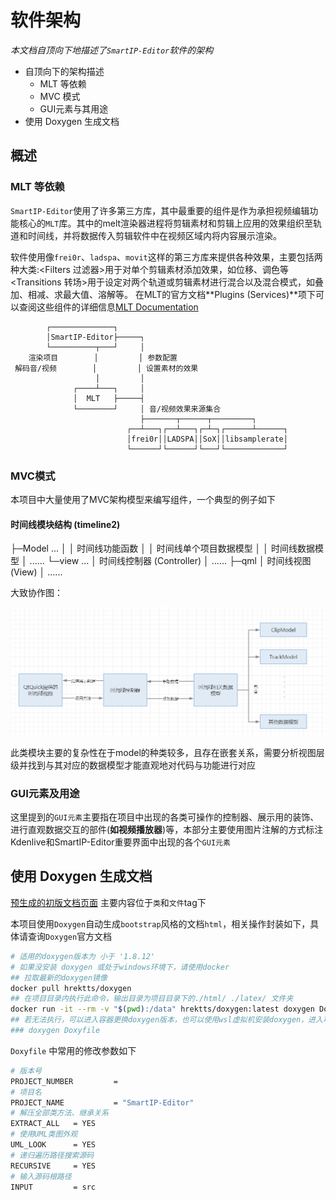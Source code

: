 # 软件架构

*本文档自顶向下地描述了`SmartIP-Editor`软件的架构*

* 自顶向下的架构描述
  * MLT 等依赖
  * MVC 模式
  * GUI元素与其用途 
* 使用 Doxygen 生成文档

## 概述

### MLT 等依赖

`SmartIP-Editor`使用了许多第三方库，其中最重要的组件是作为承担视频编辑功能核心的`MLT`库。其中的melt渲染器进程将剪辑素材和剪辑上应用的效果组织至轨道和时间线，并将数据传入剪辑软件中在视频区域内将内容展示渲染。

软件使用像`frei0r`、`ladspa`、`movit`这样的第三方库来提供各种效果，主要包括两种大类:<Filters 过滤器>用于对单个剪辑素材添加效果，如位移、调色等<Transitions 转场>用于设定对两个轨道或剪辑素材进行混合以及混合模式，如叠加、相减、求最大值、溶解等。 在MLT的官方文档**Plugins (Services)**项下可以查阅这些组件的详细信息[MLT Documentation](https://www.mltframework.org/docs/)

```
        ┌──────────────┐   
        │SmartIP-Editor├─────┐
        └──────────┬───┘     │
    渲染项目        │         │ 参数配置
 解码音/视频        │         │ 设置素材的效果
                   │         │        
              ┌────┴───┐     │        
              │  MLT   ├─────┤             
              └────────┘     │ 音/视频效果来源集合
                             ├───────┬──────┬─────────┐
                          ┌──┴───┐┌──┴───┐┌─┴─┐┌──────┴──────┐
                          │frei0r││LADSPA││SoX││libsamplerate│
                          └──────┘└──────┘└───┘└─────────────┘
```

### MVC模式

本项目中大量使用了MVC架构模型来编写组件，一个典型的例子如下

#### 时间线模块结构 (timeline2)

├─Model ...
│  │  时间线功能函数
│  │  时间线单个项目数据模型
│  │  时间线数据模型
│          ......
└─view ...
    │  时间线控制器 (Controller)
    │  ......
    ├─qml
	│  时间线视图 (View)
	│  ......

大致协作图：

![](assets/framework_timeline.png)

此类模块主要的复杂性在于model的种类较多，且存在嵌套关系，需要分析视图层级并找到与其对应的数据模型才能直观地对代码与功能进行对应

### GUI元素及用途

这里提到的`GUI元素`主要指在项目中出现的各类可操作的控制器、展示用的装饰、进行直观数据交互的部件(**如视频播放器**)等，本部分主要使用图片注解的方式标注Kdenlive和SmartIP-Editor重要界面中出现的各个`GUI元素`

## 使用 Doxygen 生成文档

[预生成的初版文档页面](https://lcbhsstudent.github.io/smartip-editor-doc/) 主要内容位于`类`和`文件`tag下

本项目使用`Doxygen`自动生成`bootstrap`风格的文档`html`，相关操作封装如下，具体请查询`Doxygen`官方文档

```bash
# 适用的doxygen版本为 小于 '1.8.12' 
# 如果没安装 doxygen 或处于windows环境下，请使用docker
## 拉取最新的doxygen镜像
docker pull hrektts/doxygen
## 在项目目录内执行此命令，输出目录为项目目录下的./html/ ./latex/ 文件夹
docker run -it --rm -v "$(pwd):/data" hrektts/doxygen:latest doxygen Doxyfile
## 若无法执行，可以进入容器更换doxygen版本，也可以使用wsl虚拟机安装doxygen，进入项目目录后执行
### doxygen Doxyfile
```

`Doxyfile` 中常用的修改参数如下

```bash
# 版本号
PROJECT_NUMBER         =
# 项目名
PROJECT_NAME           = "SmartIP-Editor"
# 解压全部类方法、继承关系
EXTRACT_ALL   = YES
# 使用UML类图外观
UML_LOOK      = YES
# 递归遍历路径搜索源码
RECURSIVE     = YES
# 输入源码根路径
INPUT         = src
```

